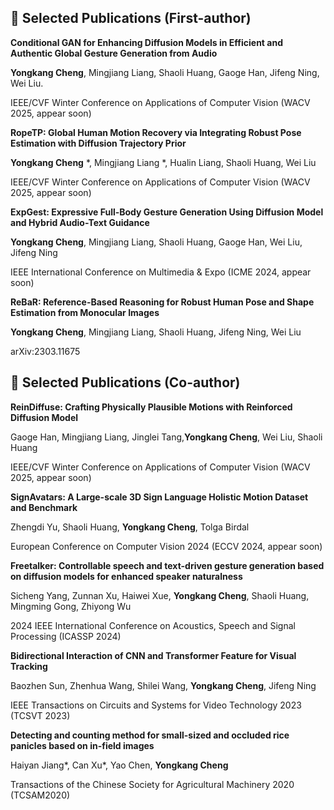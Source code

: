 ## 📝 Selected Publications (First-author)
**Conditional GAN for Enhancing Diffusion Models in Efficient and Authentic Global Gesture Generation from Audio**

**Yongkang Cheng**, Mingjiang Liang, Shaoli Huang, Gaoge Han, Jifeng Ning, Wei Liu.

IEEE/CVF Winter Conference on Applications of Computer Vision (WACV 2025, appear soon)
                      
**RopeTP: Global Human Motion Recovery via Integrating Robust Pose Estimation with Diffusion Trajectory Prior**

**Yongkang Cheng** *, Mingjiang Liang *, Hualin Liang, Shaoli Huang, Wei Liu

IEEE/CVF Winter Conference on Applications of Computer Vision (WACV 2025, appear soon)

**ExpGest: Expressive Full-Body Gesture Generation Using Diffusion Model and Hybrid Audio-Text Guidance**

**Yongkang Cheng**, Mingjiang Liang, Shaoli Huang, Gaoge Han, Wei Liu, Jifeng Ning

IEEE International Conference on Multimedia & Expo (ICME 2024, appear soon)

**ReBaR: Reference-Based Reasoning for Robust Human Pose and Shape Estimation from Monocular Images**

**Yongkang Cheng**, Mingjiang Liang, Shaoli Huang, Jifeng Ning, Wei Liu

arXiv:2303.11675

## 📝 Selected Publications (Co-author)
**ReinDiffuse: Crafting Physically Plausible Motions with Reinforced Diffusion Model**

Gaoge Han, Mingjiang Liang, Jinglei Tang,**Yongkang Cheng**, Wei Liu, Shaoli Huang

IEEE/CVF Winter Conference on Applications of Computer Vision (WACV 2025, appear soon)

**SignAvatars: A Large-scale 3D Sign Language Holistic Motion Dataset and Benchmark**

Zhengdi Yu, Shaoli Huang, **Yongkang Cheng**, Tolga Birdal

European Conference on Computer Vision 2024 (ECCV 2024, appear soon)

**Freetalker: Controllable speech and text-driven gesture generation based on diffusion models for enhanced speaker naturalness**

Sicheng Yang, Zunnan Xu, Haiwei Xue, **Yongkang Cheng**, Shaoli Huang, Mingming Gong, Zhiyong Wu

2024 IEEE International Conference on Acoustics, Speech and Signal Processing (ICASSP 2024)

**Bidirectional Interaction of CNN and Transformer Feature for Visual Tracking**

Baozhen Sun, Zhenhua Wang, Shilei Wang, **Yongkang Cheng**, Jifeng Ning

IEEE Transactions on Circuits and Systems for Video Technology 2023 (TCSVT 2023)

**Detecting and counting method for small-sized and occluded rice panicles based on in-field images**

Haiyan Jiang*, Can Xu*, Yao Chen, **Yongkang Cheng**

Transactions of the Chinese Society for Agricultural Machinery 2020 (TCSAM2020)

<!--
<h2 id="publications" style="margin: 2px 0px -15px;">Publications</h2>

<div class="publications">
<ol class="bibliography">

{% for link in site.data.publications.main %}

<li>
<div class="pub-row">
  <div class="col-sm-3 abbr" style="position: relative;padding-right: 15px;padding-left: 15px;">
    {% if link.image %} 
    <img src="{{ link.image }}" class="teaser img-fluid z-depth-1" style="width=100;height=40%">
    {% if link.conference_short %} 
    <abbr class="badge">{{ link.conference_short }}</abbr>
    {% endif %}
    {% endif %}
  </div>
  <div class="col-sm-9" style="position: relative;padding-right: 15px;padding-left: 20px;">
      <div class="title"><a href="{{ link.pdf }}">{{ link.title }}</a></div>
      <div class="author">{{ link.authors }}</div>
      <div class="periodical"><em>{{ link.conference }}</em>
      </div>
    <div class="links">
      {% if link.pdf %} 
      <a href="{{ link.pdf }}" class="btn btn-sm z-depth-0" role="button" target="_blank" style="font-size:12px;">PDF</a>
      {% endif %}
      {% if link.code %} 
      <a href="{{ link.code }}" class="btn btn-sm z-depth-0" role="button" target="_blank" style="font-size:12px;">Code</a>
      {% endif %}
      {% if link.page %} 
      <a href="{{ link.page }}" class="btn btn-sm z-depth-0" role="button" target="_blank" style="font-size:12px;">Project Page</a>
      {% endif %}
      {% if link.bibtex %} 
      <a href="{{ link.bibtex }}" class="btn btn-sm z-depth-0" role="button" target="_blank" style="font-size:12px;">BibTex</a>
      {% endif %}
      {% if link.notes %} 
      <strong> <i style="color:#e74d3c">{{ link.notes }}</i></strong>
      {% endif %}
      {% if link.others %} 
      {{ link.others }}
      {% endif %}
    </div>
  </div>
</div>
</li>
<br>

{% endfor %}

</ol>
</div>

-->
